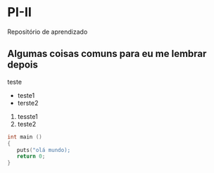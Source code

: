 # PI-II

Repositório de aprendizado

## Algumas coisas comuns para eu me lembrar depois

teste

- teste1
- terste2

1. tesste1
2. teste2

```C
int main ()
{
   puts("olá mundo);
   return 0;
}
```

